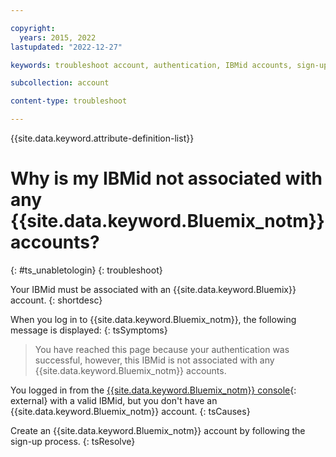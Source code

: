 ```yaml
---

copyright:
  years: 2015, 2022
lastupdated: "2022-12-27"

keywords: troubleshoot account, authentication, IBMid accounts, sign-up error

subcollection: account

content-type: troubleshoot

---
```


{{site.data.keyword.attribute-definition-list}}


# Why is my IBMid not associated with any {{site.data.keyword.Bluemix_notm}} accounts?
{: #ts_unabletologin}
{: troubleshoot}

Your IBMid must be associated with an {{site.data.keyword.Bluemix}} account.
{: shortdesc}

When you log in to {{site.data.keyword.Bluemix_notm}}, the following message is displayed:
{: tsSymptoms}

> You have reached this page because your authentication was successful, however, this IBMid is not associated with any {{site.data.keyword.Bluemix_notm}} accounts.

You logged in from the [{{site.data.keyword.Bluemix_notm}} console](/){: external}  with a valid IBMid, but you don't have an {{site.data.keyword.Bluemix_notm}} account.
{: tsCauses}

Create an {{site.data.keyword.Bluemix_notm}} account by following the sign-up process.
{: tsResolve}
